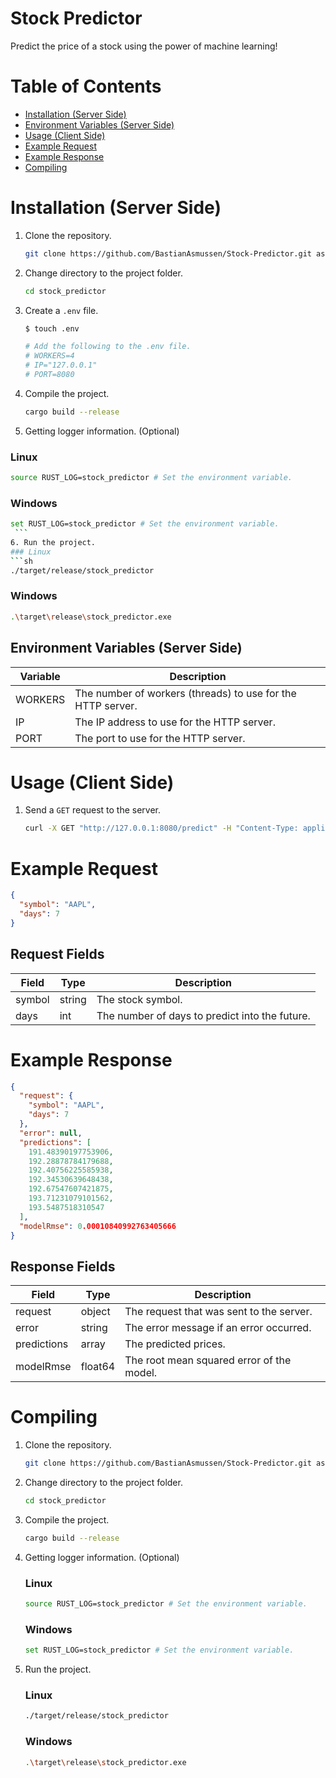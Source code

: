 # Stock Predictor

Predict the price of a stock using the power of machine learning!

# Table of Contents

* [Installation (Server Side)](#installation-server-side)
* [Environment Variables (Server Side)](#environment-variables-server-side)
* [Usage (Client Side)](#usage-client-side)
* [Example Request](#example-request)
* [Example Response](#example-response)
* [Compiling](#compiling)

# Installation (Server Side)

1. Clone the repository.
    ```sh
    git clone https://github.com/BastianAsmussen/Stock-Predictor.git as stock_predictor
    ```
2. Change directory to the project folder.
    ```sh
    cd stock_predictor
    ```
3. Create a `.env` file.
    ```sh
    $ touch .env
   
    # Add the following to the .env file.
    # WORKERS=4
    # IP="127.0.0.1"
    # PORT=8080
    ```
4. Compile the project.
    ```sh
    cargo build --release
    ```
5. Getting logger information. (Optional)

### Linux

   ```sh
   source RUST_LOG=stock_predictor # Set the environment variable.
   ```

### Windows

   ```sh
   set RUST_LOG=stock_predictor # Set the environment variable.
    ```
6. Run the project.
  ### Linux
  ```sh
  ./target/release/stock_predictor
  ```

### Windows

   ```sh
   .\target\release\stock_predictor.exe
   ```

## Environment Variables (Server Side)

| Variable | Description                                                 |
|----------|-------------------------------------------------------------|
| WORKERS  | The number of workers (threads) to use for the HTTP server. |
| IP       | The IP address to use for the HTTP server.                  |
| PORT     | The port to use for the HTTP server.                        |

# Usage (Client Side)

1. Send a `GET` request to the server.
    ```sh
    curl -X GET "http://127.0.0.1:8080/predict" -H "Content-Type: application/json" -d '{ "symbol": "AAPL", "days": 7 }'
    ```

# Example Request

```json
{
  "symbol": "AAPL",
  "days": 7
}
```

## Request Fields

| Field  | Type   | Description                                    |
|--------|--------|------------------------------------------------|
| symbol | string | The stock symbol.                              |
| days   | int    | The number of days to predict into the future. |

# Example Response

```json
{
  "request": {
    "symbol": "AAPL",
    "days": 7
  },
  "error": null,
  "predictions": [
    191.48390197753906,
    192.28878784179688,
    192.40756225585938,
    192.34530639648438,
    192.67547607421875,
    193.71231079101562,
    193.5487518310547
  ],
  "modelRmse": 0.00010840992763405666
}
```

## Response Fields

| Field       | Type    | Description                               |
|-------------|---------|-------------------------------------------|
| request     | object  | The request that was sent to the server.  |
| error       | string  | The error message if an error occurred.   |
| predictions | array   | The predicted prices.                     |
| modelRmse   | float64 | The root mean squared error of the model. |

# Compiling

1. Clone the repository.
    ```sh
    git clone https://github.com/BastianAsmussen/Stock-Predictor.git as stock_predictor
    ```
2. Change directory to the project folder.
    ```sh
    cd stock_predictor
    ```
3. Compile the project.
    ```sh
    cargo build --release
    ```
4. Getting logger information. (Optional)
   ### Linux
   ```sh
   source RUST_LOG=stock_predictor # Set the environment variable.
    ```
   ### Windows
    ```sh
    set RUST_LOG=stock_predictor # Set the environment variable.
    ```
5. Run the project.
   ### Linux
    ```sh
    ./target/release/stock_predictor
    ```
   ### Windows
    ```sh
    .\target\release\stock_predictor.exe
    ```
